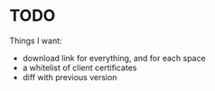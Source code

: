 # TODO

Things I want:

- download link for everything, and for each space
- a whitelist of client certificates
- diff with previous version
